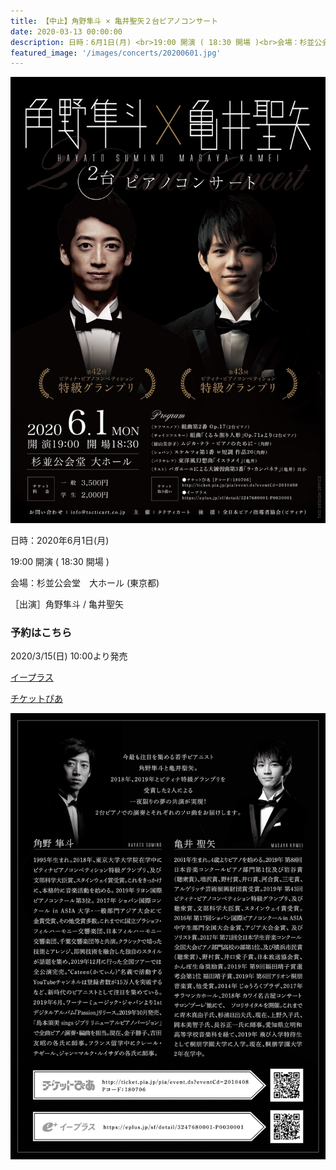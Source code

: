 ```yaml
---
title: 【中止】角野隼斗 × 亀井聖矢２台ピアノコンサート
date: 2020-03-13 00:00:00
description: 日時：6月1日(月) <br>19:00 開演 ( 18:30 開場 )<br>会場：杉並公会堂　大ホール (東京都)<br>［出演］角野隼斗 / 亀井聖矢
featured_image: '/images/concerts/20200601.jpg'
---
```

![](/images/concerts/20200601.jpg)

日時：2020年6月1日(月)

19:00 開演 ( 18:30 開場 )

会場：杉並公会堂　大ホール (東京都)

［出演］角野隼斗 / 亀井聖矢


### 予約はこちら

2020/3/15(日) 10:00より発売

<a href="https://eplus.jp/sf/detail/3247680001-P0030001" class="button button--large">イープラス</a>

<a href="https://eplus.jp/sf/detail/3247680001-P0030001" class="button button--large">チケットぴあ</a>

![](/images/concerts/20200601-02.jpg)
